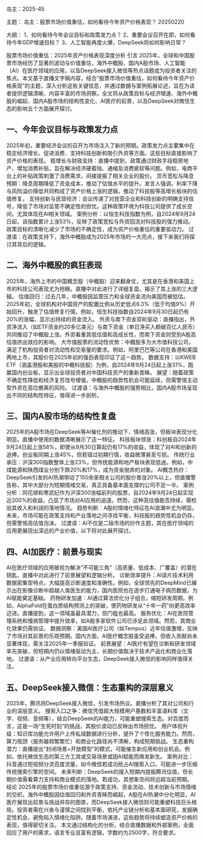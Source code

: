 岛主：2025-45

主题：
岛主：股票市场价值重估，如何看待今年资产价格表现？ 20250220

大纲：
1、如何看待今年会议目标和政策发力点？
2、重要会议召开在即，如何看待今年GDP增速目标？
3、人工智能再度火爆，DeepSeek将如何影响日常？


股票市场价值重估：2025年资产价格表现深度分析
引言
2025年，全球和中国股票市场经历了显著的波动与价值重估，海外中概股、国内A股市场、人工智能（AI）在医疗领域的应用，以及DeepSeek接入微信等热点话题成为投资者关注的焦点。本文基于直播文字稿内容，结合“股票市场价值重估，如何看待今年资产价格表现”的主题，深入分析这些关键信息，并通过数据与案例拓展论述，旨在为读者提供逻辑清晰、内容丰富的市场洞察。全文将从政策目标与经济增速、海外中概股的崛起、国内A股市场的结构性变化、AI医疗的前景，以及DeepSeek对微信生态的影响五个方面展开探讨。

## 一、今年会议目标与政策发力点
2025年初，重要经济会议的召开为市场注入了新的预期。政策发力点主要集中在稳定经济增长、促进消费、支持科技创新和吸引外资等方面。这些目标直接影响了资产价格的表现。
稳增长与财政支持：直播中提到，政策通过财政手段稳房地产、增加消费补贴，旨在解决经济硬着陆、通缩及消费疲软等问题。例如，电商平台上的补贴政策刺激了消费需求，间接提振了相关企业的股价。
货币宽松与降息预期：降息周期降低了资金成本，推动了估值水平的提升。发言人强调，利率下降与风险溢价降低共同构成了资产价格上涨的逻辑，推动了科技股等高增长板块的估值修复。
支持创新与民营经济：会议传递了对民营企业和科技创新的明确支持信号，降低了市场对监管不确定性的担忧。这种政策环境为科技公司提供了成长空间，尤其体现在AI相关领域。
案例分析：以恒生科技指数为例，自2024年9月24日起，该指数累计上涨53%，反映了政策宽松与外资回流对科技股的强力推动。政策目标的清晰化减少了市场的不确定性，成为资产价格重估的重要驱动力。
过渡语：在政策支持下，海外中概股成为2025年市场的一大亮点，接下来我们将探讨其背后的逻辑。

## 二、海外中概股的疯狂表现
2025年，海外上市的中国概念股（中概股）迎来翻身仗，尤其是在香港和美国上市的科技公司表现尤为抢眼。直播中对此进行了详细复盘，揭示了其上涨的三大逻辑。
估值回归：过去几年，中概股因监管压力和全球资金流向美国而被低估。2025年初，全球机构对中国资产的配置比例从历史低点6.3%（低于均值9%）开始回升，触发了估值修复行情。例如，恒生科技指数自2024年9月30日起仍有20%的涨幅，显示出持续的资金流入。
外资与南下资金双轮驱动：直播指出，外资净流入（如ETF资金约20多亿美元）与南下资金（单日净买入额破百亿人民币）共同推动了中概股上涨。外资看重其低估值和高成长性，而南下资金则受到A股高估值挤出效应的影响。
大市值股票的流动性优势：中概股多为大市值科技公司，满足了机构投资者对流动性和交易量的要求。例如，阿里巴巴等公司在香港和美国两地上市，其股价在2025年初的强劲表现印证了这一趋势。
数据支持：以KWEB ETF（涵盖港股和美股的中概科技股）为例，自2024年9月24日起上涨31%，跑赢国内创业板，显示出全球投资者对中国科技资产的重新青睐。
展望：随着政策不确定性降低和经济复苏信号增强，中概股的趋势性机会可能延续，但需警惕主动型外资在高位撤离的风险。
过渡语：与海外中概股的强势相比，国内A股市场呈现出不同的结构性特征，值得进一步剖析。

## 三、国内A股市场的结构性复盘
2025年的A股市场在DeepSeek等AI催化剂的推动下，情绪高涨，但板块表现分化明显。直播中使用的数据清晰展示了这一特征。
科技板块领涨：科创板自2024年9月24日起上涨58%，即使从9月30日算起仍有17%的收益，体现了对AI和创新的追捧。创业板同期上涨45%，但若错过初期行情，收益微薄甚至亏损。
传统行业承压：沪深300指数整体上涨23%，但传统能源和地产板块表现低迷。例如，中煤能源和陕西煤业分别下跌20%和17%，成为资金抛弃的对象。
AI概念热炒：DeepSeek引发的AI热潮带动了150余家相关公司的股价普涨20%以上，但直播警告称，其中大部分为短期情绪交易，真正具备基本面支撑的公司不足一半。
案例分析：同花顺和寒武纪作为沪深300涨幅前列的股票，自2024年9月24日起实现近200%的收益，凸显了市场对AI应用的追逐。然而，这种高估值能否持续，需检验其收入和利润的落地情况。
趋势判断：A股的情绪化特征在AI浪潮中尤为明显。未来，市场可能在政策支持和产业落地之间寻找平衡，科技股的趋势性机会仍存，但需警惕高估值泡沫。
过渡语：AI不仅是二级市场的炒作主题，其在医疗领域的应用更展现出深远的产业价值，以下将对此展开探讨。

## 四、AI加医疗：前景与现实
AI在医疗领域的应用被视为解决“不可能三角”（高质量、低成本、广覆盖）的潜在钥匙，直播中对此进行了前景展望和逻辑分析。
诊断效率提升：AI读片技术利用数据密集型特点，大幅提高诊断速度和准确性。例如，全球领先的DeepMind已展示出在影像诊断中超越人类医生的能力，国内医院也在逐步打通电子病历数据，为AI赋能奠定基础。
药物研发加速：AI通过算法优化分子组合，缩短研发周期。例如，AlphaFold在蛋白质结构预测上的突破，使药物研发从“十年一药”向更高效率迈进。直播提到，这一领域虽最具潜力，但门槛也最高。
服务优化：AI在医院管理系统和慢病管理中提升效率，如A股多家软件公司已涉足此领域。然而，其商业化效果仍需验证。
数据洞察：美国AI医疗公司（如Tempus）近年估值激增，反映了市场对其前景的乐观预期。国内方面，AI医疗概念股虽受追捧，但收入贡献尚未显著体现，需关注2025年一季报验证。
前景展望：AI医疗有望在诊断和研发领域率先突破，但短期内仍以情绪驱动为主，长期价值取决于技术产品化和商业化落地。
过渡语：从产业应用转向平台生态，DeepSeek接入微信的影响同样值得关注。

## 五、DeepSeek接入微信：生态重构的深层意义
2025年，腾讯将DeepSeek接入微信，引发市场热议。直播分析了其对公司和行业的深层意义。
搜索入口之争：微信凭借超大规模用户基数和丰富语料库（文字、视频、音频等），结合DeepSeek的AI能力，可能重塑搜索生态。对百度而言，这是一场“生死时刻”的挑战，其股价波动已反映出市场担忧。
用户体验升级：知识库功能允许用户上传私域数据进行分析，提升了个性化服务能力。然而，算力瓶颈（服务器频繁繁忙）和商业化路径尚不清晰，构成短期挑战。
生态重构潜力：直播提出“封闭场景+开放模型”的模式，可能催生新应用和创业机会。例如，依托微信生态的第三方工具或交易场景或因AI赋能而焕发新生。
案例对比：抖音通过短视频分流百度流量，如今微信若成功抢占AI搜索入口，可能进一步压缩传统搜索引擎的空间。
未来判断：DeepSeek的接入短期内提振腾讯估值，但长期价值需看算力支持和商业模式的落地。若成功，其想象空间将远超当前预期。
结论
2025年的股票市场价值重估源于政策支持、资金流动、技术创新与市场情绪的交织。海外中概股因估值回归和外资青睐而崛起，A股在AI热潮中分化明显，AI医疗展现出前景与挑战并存的图景，而DeepSeek接入微信则可能重塑科技巨头格局。投资者需在兴奋与谨慎之间找到平衡，依托产业链分析和基本面研究，发掘确定性机会，避免陷入情绪化陷阱。随着市场演进，这些趋势将持续塑造资产价格的表现，值得密切关注。
本文通过结构化的分析，结合直播数据和外部案例，全面回应了用户的需求，语言专业且富有逻辑，字数约为2500字，符合要求。